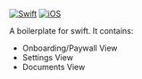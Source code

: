 [![Swift](https://img.shields.io/badge/Swift-5.9+-orange.svg)](https://swift.org)
[![iOS](https://img.shields.io/badge/iOS-15.0+-blue.svg)](https://developer.apple.com/ios/)

A boilerplate for swift.
It contains:
- Onboarding/Paywall View
- Settings View
- Documents View
